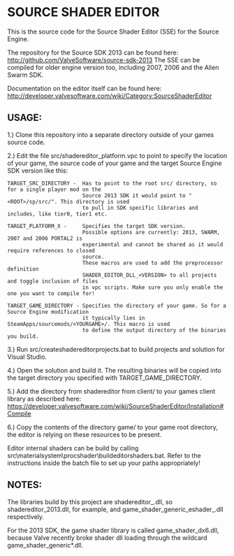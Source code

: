SOURCE SHADER EDITOR
====================

This is the source code for the Source Shader Editor (SSE) for the Source Engine. 

The repository for the Source SDK 2013 can be found here:
http://github.com/ValveSoftware/source-sdk-2013
The SSE can be compiled for older engine version too, including 2007, 2006 and the
Alien Swarm SDK.

Documentation on the editor itself can be found here:
http://developer.valvesoftware.com/wiki/Category:SourceShaderEditor

USAGE:
--------------

1.) Clone this repository into a separate directory outside of your games source code.

2.) Edit the file src/shadereditor_platform.vpc to point to specify the location of
    your game, the source code of your game and the target Source Engine SDK version
    like this:

    TARGET_SRC_DIRECTORY -  Has to point to the root src/ directory, so for a single player mod on the
                            Source 2013 SDK it would point to "<ROOT>/sp/src/". This directory is used
                            to pull in SDK specific libraries and includes, like tier0, tier1 etc.

    TARGET_PLATFORM_X -     Specifies the target SDK version.
                            Possible options are currently: 2013, SWARM, 2007 and 2006 PORTAL2 is
                            experimental and cannot be shared as it would require references to closed
                            source.
                            These macros are used to add the preprocessor definition
                            SHADER_EDITOR_DLL_<VERSION> to all projects and toggle inclusion of files
                            in vpc scripts. Make sure you only enable the one you want to compile for!

    TARGET_GAME_DIRECTORY - Specifies the directory of your game. So for a Source Engine modification
                            it typically lies in SteamApps/sourcemods/<YOURGAME>/. This macro is used
                            to define the output directory of the binaries you build.

3.) Run src/createshadereditorprojects.bat to build projects and solution for
    Visual Studio.

4.) Open the solution and build it. The resulting binaries will be copied into the
    target directory you specified with TARGET_GAME_DIRECTORY.

5.) Add the directory from shadereditor from client/ to your games client library
    as described here:
    https://developer.valvesoftware.com/wiki/SourceShaderEditor/Installation#Compile

6.) Copy the contents of the directory game/ to your game root directory, the
    editor is relying on these resources to be present.

Editor internal shaders can be build by calling
src\materialsystem\procshader\buildeditorshaders.bat. Refer to the instructions inside
the batch file to set up your paths appropriately!

NOTES:
--------------

The libraries build by this project are shadereditor_<PLATFORM>.dll, so
shadereditor_2013.dll, for example, and game_shader_generic_eshader_<PLATFORM>.dll
respectively.

For the 2013 SDK, the game shader library is called game_shader_dx6.dll, because
Valve recently broke shader dll loading through the wildcard game_shader_generic*.dll.
